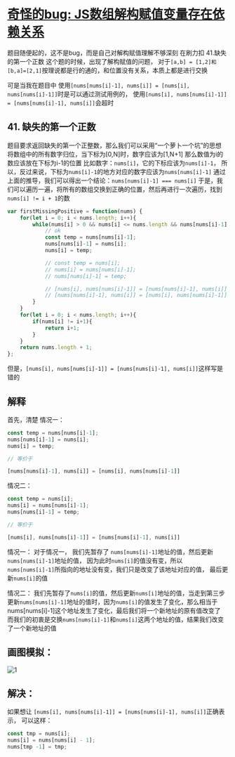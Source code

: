 # [奇怪的bug: JS数组解构赋值变量存在依赖关系](https://github.com/mengqiuleo/mengqiuleo.github.io/issues/4)

题目随便起的，这不是bug，而是自己对解构赋值理解不够深刻
在刷力扣 41.缺失的第一个正数 这个题的时候，出现了解构赋值的问题，
对于`[a,b] = [1,2]和[b,a]=[2,1]`按理说都是行的通的，和位置没有关系，本质上都是进行交换

可是当我在题目中
使用`[nums[nums[i]-1], nums[i]] = [nums[i], nums[nums[i]-1]]`时是可以通过测试用例的，
使用`[nums[i], nums[nums[i]-1]] = [nums[nums[i]-1], nums[i]]`会超时

## 41. 缺失的第一个正数
题目要求返回缺失的第一个正整数，那么我们可以采用“一个萝卜一个坑”的思想
将数组中的所有数字归位，当下标为[0,N]时，数字应该为[1,N+1]
那么数值为i的数应该放在下标为i-1的位置
比如数字：`nums[i]`，它的下标应该为`nums[i]-1`，
所以，反过来说，下标为`nums[i]-1`的地方对应的数字应该为`nums[nums[i]-1]`
通过上面的推导，我们可以得出一个结论：`nums[nums[i]-1] === nums[i]`
于是，我们可以遍历一遍，将所有的数组交换到正确的位置，然后再进行一次遍历，找到`nums[i] != i + 1`的数

```javascript
var firstMissingPositive = function(nums) {
    for(let i = 0; i < nums.length; i++){
        while(nums[i] > 0 && nums[i] <= nums.length && nums[nums[i]-1] != nums[i] ){
            // ok
            const temp = nums[nums[i]-1]; 
            nums[nums[i]-1] = nums[i];
            nums[i] = temp;

            // const temp = nums[i];
            // nums[i] = nums[nums[i]-1];
            // nums[nums[i]-1] = temp;

            // [nums[i], nums[nums[i]-1]] = [nums[nums[i]-1], nums[i]]
            // [nums[nums[i]-1], nums[i]] = [nums[i], nums[nums[i]-1]] ok
        }
    }
    for(let i = 0; i < nums.length; i++){
        if(nums[i] != i+1){
            return i+1;
        }
    }
    return nums.length + 1;
};
```
但是，`[nums[i], nums[nums[i]-1]] = [nums[nums[i]-1], nums[i]]`这样写是错的

## 解释

首先，清楚
情况一：

```javascript
const temp = nums[nums[i]-1]; 
nums[nums[i]-1] = nums[i];
nums[i] = temp;

// 等价于 

[nums[nums[i]-1], nums[i]] = [nums[i], nums[nums[i]-1]]
```
情况二：

```javascript
const temp = nums[i];
nums[i] = nums[nums[i]-1];
nums[nums[i]-1] = temp;

// 等价于

[nums[i], nums[nums[i]-1]] = [nums[nums[i]-1], nums[i]]
```
情况一：
对于情况一，
我们先暂存了 `nums[nums[i]-1]`地址的值，然后更新`nums[nums[i]-1]`地址的值，
因为此时`nums[i]`的值没有变，所以 `nums[nums[i]-1]`所指向的地址没有变，我们只是改变了该地址对应的值，
最后更新`nums[i]`的值

情况二：
我们先暂存了`nums[i]`的值，然后更新`nums[i]`地址的值，当走到第三步更新`nums[nums[i]-1]`地址的值时，因为`nums[i]`的值发生了变化，那么相当于nums[nums[i]-1]这个地址发生了变化，最后我们将一个新地址的原有值改变了
而我们的初衷是交换`nums[nums[i]-1]`和`nums[i]`这两个地址的值，结果我们改变了一个新地址的值


## 画图模拟：
![1](https://github.com/mengqiuleo/mengqiuleo.github.io/assets/85825776/0f04d3ab-cd83-4aa1-8e0c-a83e550a2d7d)


## 解决：

如果想让 `[nums[i], nums[nums[i]-1]] = [nums[nums[i]-1], nums[i]]`正确表示，
可以这样：

```javascript
const tmp = nums[i];
nums[i] = nums[nums[i] - 1];
nums[tmp -1] = tmp;
```
